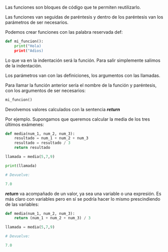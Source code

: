 
Las funciones son bloques de código que te permiten reutilizarlo. 

Las funciones van seguidas de paréntesis y dentro de los paréntesis van los parámetros de ser necesarios.

Podemos crear funciones con las palabra reservada def:


```python
def mi_funcion():
	print("Hola)
	print("Adios)
```

Lo que va en la indentación será la función. Para salir simplemente salimos de la indentación.

Los parámetros van con las definiciones, los argumentos con las llamadas.

Para llamar la función anterior sería el nombre de la función y paréntesis, con los argumentos de ser necesarios:


```python
mi_funcion()
```

Devolvemos valores calculados con la sentencia ***return*** 

Por ejemplo. Supongamos que queremos calcular la media de los tres últimos exámenes:

```python
def media(num_1, num_2, num_3):
	resultado = num_1 + num_2 + num_3
	resultado = resultado / 3
	return resultado

llamada = media(5,7,9)

print(llamada)

# Devuelve:

7.0
```

***return*** va acompañado de un valor, ya sea una variable o una expresión. Es más claro con variables pero en sí se podría hacer  lo mismo prescindiendo de las variables:

```python
def media(num_1, num_2, num_3):
	return (num_1 + num_2 + num_3) / 3

llamada = media(5,7,9)

# Devuelve:

7.0
```













